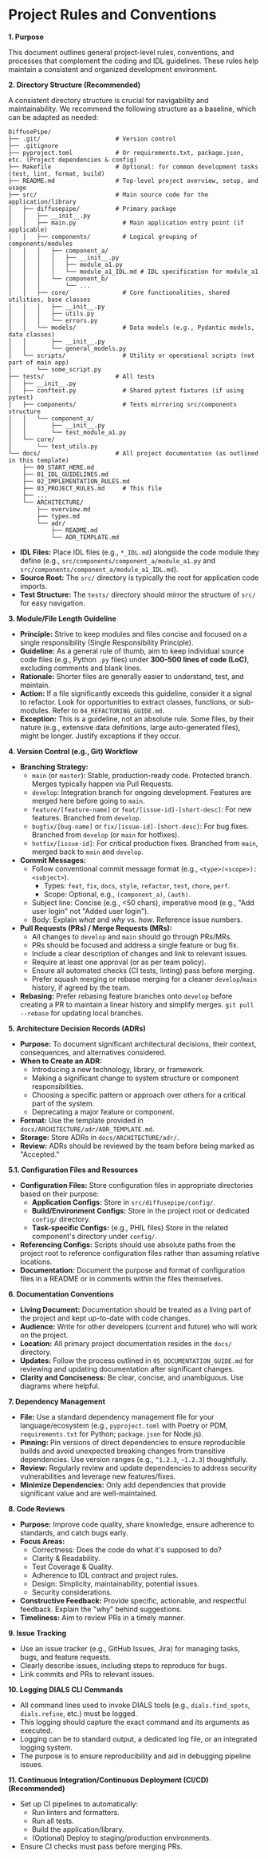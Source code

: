 # Project Rules and Conventions

**1. Purpose**

This document outlines general project-level rules, conventions, and processes that complement the coding and IDL guidelines. These rules help maintain a consistent and organized development environment.

**2. Directory Structure (Recommended)**

A consistent directory structure is crucial for navigability and maintainability. We recommend the following structure as a baseline, which can be adapted as needed:

```
DiffusePipe/
├── .git/                     # Version control
├── .gitignore
├── pyproject.toml            # Or requirements.txt, package.json, etc. (Project dependencies & config)
├── Makefile                  # Optional: for common development tasks (test, lint, format, build)
├── README.md                 # Top-level project overview, setup, and usage
├── src/                      # Main source code for the application/library
│   ├── diffusepipe/          # Primary package
│   │   ├── __init__.py
│   │   ├── main.py             # Main application entry point (if applicable)
│   │   ├── components/         # Logical grouping of components/modules
│   │   │   ├── component_a/
│   │   │   │   ├── __init__.py
│   │   │   │   ├── module_a1.py
│   │   │   │   └── module_a1_IDL.md # IDL specification for module_a1
│   │   │   └── component_b/
│   │   │       └── ...
│   │   ├── core/               # Core functionalities, shared utilities, base classes
│   │   │   ├── __init__.py
│   │   │   ├── utils.py
│   │   │   └── errors.py
│   │   └── models/             # Data models (e.g., Pydantic models, data classes)
│   │       ├── __init__.py
│   │       └── general_models.py
│   └── scripts/                # Utility or operational scripts (not part of main app)
│       └── some_script.py
├── tests/                    # All tests
│   ├── __init__.py
│   ├── conftest.py             # Shared pytest fixtures (if using pytest)
│   ├── components/             # Tests mirroring src/components structure
│   │   └── component_a/
│   │       ├── __init__.py
│   │       └── test_module_a1.py
│   └── core/
│       └── test_utils.py
└── docs/                     # All project documentation (as outlined in this template)
    ├── 00_START_HERE.md
    ├── 01_IDL_GUIDELINES.md
    ├── 02_IMPLEMENTATION_RULES.md
    ├── 03_PROJECT_RULES.md     # This file
    ├── ...
    └── ARCHITECTURE/
        ├── overview.md
        ├── types.md
        └── adr/
            ├── README.md
            └── ADR_TEMPLATE.md
```

*   **IDL Files:** Place IDL files (e.g., `*_IDL.md`) alongside the code module they define (e.g., `src/components/component_a/module_a1.py` and `src/components/component_a/module_a1_IDL.md`).
*   **Source Root:** The `src/` directory is typically the root for application code imports.
*   **Test Structure:** The `tests/` directory should mirror the structure of `src/` for easy navigation.

**3. Module/File Length Guideline**

*   **Principle:** Strive to keep modules and files concise and focused on a single responsibility (Single Responsibility Principle).
*   **Guideline:** As a general rule of thumb, aim to keep individual source code files (e.g., Python `.py` files) under **300-500 lines of code (LoC)**, excluding comments and blank lines.
*   **Rationale:** Shorter files are generally easier to understand, test, and maintain.
*   **Action:** If a file significantly exceeds this guideline, consider it a signal to refactor. Look for opportunities to extract classes, functions, or sub-modules. Refer to `04_REFACTORING_GUIDE.md`.
*   **Exception:** This is a guideline, not an absolute rule. Some files, by their nature (e.g., extensive data definitions, large auto-generated files), might be longer. Justify exceptions if they occur.

**4. Version Control (e.g., Git) Workflow**

*   **Branching Strategy:**
    *   `main` (or `master`): Stable, production-ready code. Protected branch. Merges typically happen via Pull Requests.
    *   `develop`: Integration branch for ongoing development. Features are merged here before going to `main`.
    *   `feature/[feature-name]` or `feat/[issue-id]-[short-desc]`: For new features. Branched from `develop`.
    *   `bugfix/[bug-name]` or `fix/[issue-id]-[short-desc]`: For bug fixes. Branched from `develop` (or `main` for hotfixes).
    *   `hotfix/[issue-id]`: For critical production fixes. Branched from `main`, merged back to `main` and `develop`.
*   **Commit Messages:**
    *   Follow conventional commit message format (e.g., `<type>(<scope>): <subject>`).
        *   Types: `feat`, `fix`, `docs`, `style`, `refactor`, `test`, `chore`, `perf`.
        *   Scope: Optional, e.g., `(component_a)`, `(auth)`.
    *   Subject line: Concise (e.g., <50 chars), imperative mood (e.g., "Add user login" not "Added user login").
    *   Body: Explain *what* and *why* vs. *how*. Reference issue numbers.
*   **Pull Requests (PRs) / Merge Requests (MRs):**
    *   All changes to `develop` and `main` should go through PRs/MRs.
    *   PRs should be focused and address a single feature or bug fix.
    *   Include a clear description of changes and link to relevant issues.
    *   Require at least one approval (or as per team policy).
    *   Ensure all automated checks (CI tests, linting) pass before merging.
    *   Prefer squash merging or rebase merging for a cleaner `develop`/`main` history, if agreed by the team.
*   **Rebasing:** Prefer rebasing feature branches onto `develop` before creating a PR to maintain a linear history and simplify merges. `git pull --rebase` for updating local branches.

**5. Architecture Decision Records (ADRs)**

*   **Purpose:** To document significant architectural decisions, their context, consequences, and alternatives considered.
*   **When to Create an ADR:**
    *   Introducing a new technology, library, or framework.
    *   Making a significant change to system structure or component responsibilities.
    *   Choosing a specific pattern or approach over others for a critical part of the system.
    *   Deprecating a major feature or component.
*   **Format:** Use the template provided in `docs/ARCHITECTURE/adr/ADR_TEMPLATE.md`.
*   **Storage:** Store ADRs in `docs/ARCHITECTURE/adr/`.
*   **Review:** ADRs should be reviewed by the team before being marked as "Accepted."

**5.1. Configuration Files and Resources**

*   **Configuration Files:** Store configuration files in appropriate directories based on their purpose:
    *   **Application Configs:** Store in `src/diffusepipe/config/`.
    *   **Build/Environment Configs:** Store in the project root or dedicated `config/` directory.
    *   **Task-specific Configs:** (e.g., PHIL files) Store in the related component's directory under `config/`.
*   **Referencing Configs:** Scripts should use absolute paths from the project root to reference configuration files rather than assuming relative locations.
*   **Documentation:** Document the purpose and format of configuration files in a README or in comments within the files themselves.

**6. Documentation Conventions**

*   **Living Document:** Documentation should be treated as a living part of the project and kept up-to-date with code changes.
*   **Audience:** Write for other developers (current and future) who will work on the project.
*   **Location:** All primary project documentation resides in the `docs/` directory.
*   **Updates:** Follow the process outlined in `05_DOCUMENTATION_GUIDE.md` for reviewing and updating documentation after significant changes.
*   **Clarity and Conciseness:** Be clear, concise, and unambiguous. Use diagrams where helpful.

**7. Dependency Management**

*   **File:** Use a standard dependency management file for your language/ecosystem (e.g., `pyproject.toml` with Poetry or PDM, `requirements.txt` for Python; `package.json` for Node.js).
*   **Pinning:** Pin versions of direct dependencies to ensure reproducible builds and avoid unexpected breaking changes from transitive dependencies. Use version ranges (e.g., `^1.2.3`, `~1.2.3`) thoughtfully.
*   **Review:** Regularly review and update dependencies to address security vulnerabilities and leverage new features/fixes.
*   **Minimize Dependencies:** Only add dependencies that provide significant value and are well-maintained.

**8. Code Reviews**

*   **Purpose:** Improve code quality, share knowledge, ensure adherence to standards, and catch bugs early.
*   **Focus Areas:**
    *   Correctness: Does the code do what it's supposed to do?
    *   Clarity & Readability.
    *   Test Coverage & Quality.
    *   Adherence to IDL contract and project rules.
    *   Design: Simplicity, maintainability, potential issues.
    *   Security considerations.
*   **Constructive Feedback:** Provide specific, actionable, and respectful feedback. Explain the "why" behind suggestions.
*   **Timeliness:** Aim to review PRs in a timely manner.

**9. Issue Tracking**

*   Use an issue tracker (e.g., GitHub Issues, Jira) for managing tasks, bugs, and feature requests.
*   Clearly describe issues, including steps to reproduce for bugs.
*   Link commits and PRs to relevant issues.

**10. Logging DIALS CLI Commands**

*   All command lines used to invoke DIALS tools (e.g., `dials.find_spots`, `dials.refine`, etc.) must be logged.
*   This logging should capture the exact command and its arguments as executed.
*   Logging can be to standard output, a dedicated log file, or an integrated logging system.
*   The purpose is to ensure reproducibility and aid in debugging pipeline issues.

**11. Continuous Integration/Continuous Deployment (CI/CD) (Recommended)**

*   Set up CI pipelines to automatically:
    *   Run linters and formatters.
    *   Run all tests.
    *   Build the application/library.
    *   (Optional) Deploy to staging/production environments.
*   Ensure CI checks must pass before merging PRs.
